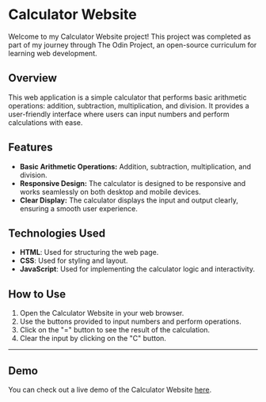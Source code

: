 # Calculator Website
Welcome to my Calculator Website project! This project was completed as part of my journey through The Odin Project, an open-source curriculum for learning web development.

## Overview
This web application is a simple calculator that performs basic arithmetic operations: addition, subtraction, multiplication, and division. It provides a user-friendly interface where users can input numbers and perform calculations with ease.

## Features
- **Basic Arithmetic Operations:** Addition, subtraction, multiplication, and division.
- **Responsive Design:** The calculator is designed to be responsive and works seamlessly on both desktop and mobile devices.
- **Clear Display:** The calculator displays the input and output clearly, ensuring a smooth user experience.

## Technologies Used
- **HTML**: Used for structuring the web page.
- **CSS**: Used for styling and layout.
- **JavaScript**: Used for implementing the calculator logic and interactivity.
  
## How to Use
1. Open the Calculator Website in your web browser.
2. Use the buttons provided to input numbers and perform operations.
3. Click on the "=" button to see the result of the calculation.
4. Clear the input by clicking on the "C" button.
---
## Demo
You can check out a live demo of the Calculator Website [here]().
